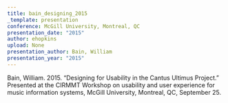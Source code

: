 ```yaml
---
title: bain_designing_2015
_template: presentation
conference: McGill University, Montreal, QC
presentation_date: "2015"
author: ehopkins
upload: None
presentation_author: Bain, William
presentation_year: "2015"
---
```

Bain, William. 2015. “Designing for Usability in the Cantus Ultimus Project.” Presented at the CIRMMT Workshop on usability and user experience for music information systems, McGill University, Montreal, QC, September 25.